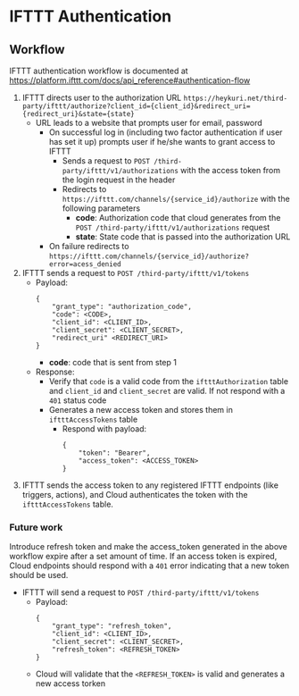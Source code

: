 # IFTTT Authentication

## Workflow

IFTTT authentication workflow is documented at https://platform.ifttt.com/docs/api_reference#authentication-flow
1. IFTTT directs user to the authorization URL `https://heykuri.net/third-party/ifttt/authorize?client_id={client_id}&redirect_uri={redirect_uri}&state={state}`
    - URL leads to a website that prompts user for email, password
        - On successful log in (including two factor authentication if user has set it up) prompts user if he/she wants to grant access to IFTTT
            - Sends a request to `POST /third-party/ifttt/v1/authorizations` with the access token from the login request in the header
            - Redirects to `https://ifttt.com/channels/{service_id}/authorize` with the following parameters
                - **code**: Authorization code that cloud generates from the `POST /third-party/ifttt/v1/authorizations` request
                - **state**: State code that is passed into the authorization URL
        - On failure redirects to `https://ifttt.com/channels/{service_id}/authorize?error=acess_denied`
1. IFTTT sends a request to `POST /third-party/ifttt/v1/tokens`
   - Payload:
        ```
        {
            "grant_type": "authorization_code",
            "code": <CODE>,
            "client_id": <CLIENT_ID>,
            "client_secret": <CLIENT_SECRET>,
            "redirect_uri" <REDIRECT_URI>
        }
        ```
        - **code**: code that is sent from step 1
    - Response:
        - Verify that `code` is a valid code from the `iftttAuthorization` table and `client_id` and `client_secret` are valid. If not respond with a `401` status code
        - Generates a new access token and stores them in `iftttAccessTokens` table
            - Respond with payload:
                ```
                {
                    "token": "Bearer",
                    "access_token": <ACCESS_TOKEN>
                }
                ```
1. IFTTT sends the access token to any registered IFTTT endpoints (like triggers, actions), and Cloud authenticates the token with the `iftttAccessTokens` table.

### Future work
Introduce refresh token and make the access_token generated in the above workflow expire after a set amount of time. If an access token is expired, Cloud endpoints should respond with a `401` error indicating that a new token should be used.
- IFTTT will send a request to `POST /third-party/ifttt/v1/tokens`
    - Payload:
        ```
        {
            "grant_type": "refresh_token",
            "client_id": <CLIENT_ID>,
            "client_secret": <CLIENT_SECRET>,
            "refresh_token": <REFRESH_TOKEN>
        }
        ``` 
    - Cloud will validate that the `<REFRESH_TOKEN>` is valid and generates a new access torken